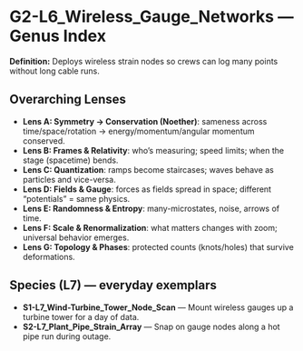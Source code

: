 # G2-L6_Wireless_Gauge_Networks — Genus Index
**Definition:** Deploys wireless strain nodes so crews can log many points without long cable runs.

## Overarching Lenses

- **Lens A: Symmetry -> Conservation (Noether)**: sameness across time/space/rotation → energy/momentum/angular momentum conserved.
- **Lens B: Frames & Relativity**: who’s measuring; speed limits; when the stage (spacetime) bends.
- **Lens C: Quantization**: ramps become staircases; waves behave as particles and vice-versa.
- **Lens D: Fields & Gauge**: forces as fields spread in space; different “potentials” = same physics.
- **Lens E: Randomness & Entropy**: many-microstates, noise, arrows of time.
- **Lens F: Scale & Renormalization**: what matters changes with zoom; universal behavior emerges.
- **Lens G: Topology & Phases**: protected counts (knots/holes) that survive deformations.

## Species (L7) — everyday exemplars
- **S1-L7_Wind-Turbine_Tower_Node_Scan** — Mount wireless gauges up a turbine tower for a day of data.
- **S2-L7_Plant_Pipe_Strain_Array** — Snap on gauge nodes along a hot pipe run during outage.
